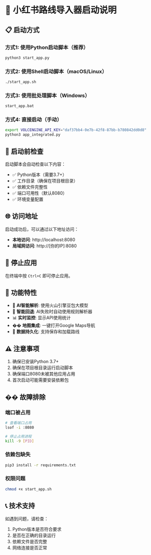 # 🚀 小红书路线导入器启动说明

## 📋 启动方式

### 方式1: 使用Python启动脚本（推荐）
```bash
python3 start_app.py
```

### 方式2: 使用Shell启动脚本（macOS/Linux）
```bash
./start_app.sh
```

### 方式3: 使用批处理脚本（Windows）
```cmd
start_app.bat
```

### 方式4: 直接启动（手动）
```bash
export VOLCENGINE_API_KEY="daf37bb4-0e7b-42f8-87bb-b780842dd0d8"
python3 app_integrated.py
```

## 🔧 启动前检查

启动脚本会自动检查以下内容：

- ✅ Python版本（需要3.7+）
- ✅ 工作目录（确保在项目根目录）
- ✅ 依赖文件完整性
- ✅ 端口可用性（默认8080）
- ✅ 环境变量配置

## 🌐 访问地址

启动成功后，可以通过以下地址访问：

- **本地访问**: http://localhost:8080
- **局域网访问**: http://[你的IP]:8080

## 🛑 停止应用

在终端中按 `Ctrl+C` 即可停止应用。

## 📱 功能特性

- 🤖 **AI智能解析**: 使用火山引擎豆包大模型
- 🔄 **智能回退**: AI失败时自动使用规则解析器
- 📊 **实时监控**: 显示API使用统计
- ��️ **地图集成**: 一键打开Google Maps导航
- 💾 **数据持久化**: 支持保存和加载路线

## ⚠️ 注意事项

1. 确保已安装Python 3.7+
2. 确保在项目根目录运行启动脚本
3. 确保端口8080未被其他应用占用
4. 首次启动可能需要安装依赖包

## �� 故障排除

### 端口被占用
```bash
# 查看端口占用
lsof -i :8080

# 停止占用进程
kill -9 [PID]
```

### 依赖包缺失
```bash
pip3 install -r requirements.txt
```

### 权限问题
```bash
chmod +x start_app.sh
```

## 📞 技术支持

如遇到问题，请检查：
1. Python版本是否符合要求
2. 是否在正确的目录运行
3. 依赖文件是否完整
4. 网络连接是否正常
